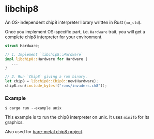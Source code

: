 libchip8
=========================

An OS-independent chip8 interpreter library written in Rust (`no_std`).

Once you implement OS-specific part, i.e. `Hardware` trait, you will get a complete chip8 interpreter for your environment.

```rust
struct Hardware;

// 1. Implement `libchip8::Hardware`
impl libchip8::Hardware for Hardware {
   ...
}

// 2. Run `Chip8` giving a rom binary.
let chip8 = libchip8::Chip8::new(Hardware);
chip8.run(include_bytes!("roms/invaders.ch8"));
```

### Example

```
$ cargo run --example unix
```

This example is to run the chip8 interpreter on unix. It uses `minifb` for its graphics.

Also used for [bare-metal chip8 project](https://github.com/YushiOMOTE/chip8book).
